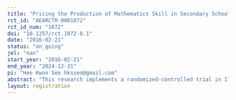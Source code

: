 ```yaml
---
title: "Pricing the Production of Mathematics Skill in Secondary Schools: Experimental Evidence from Tanzania"
rct_id: "AEARCTR-0001072"
rct_id_num: "1072"
doi: "10.1257/rct.1072-8.1"
date: "2016-02-21"
status: "on_going"
jel: "nan"
start_year: "2016-02-21"
end_year: "2024-12-31"
pi: "Hee Kwon Seo hksseo@gmail.com"
abstract: "This research implements a randomized-controlled trial in 170 secondary schools in northern Tanzania. The research cross-randomizes the provision of math textbooks, educational videos, and scholarship programs."
layout: registration
---
```


